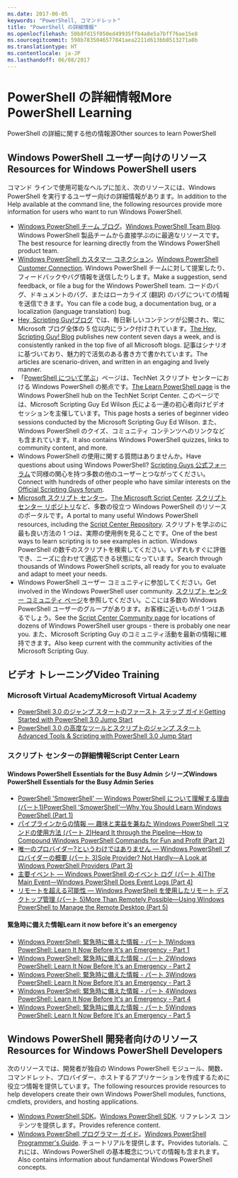 ```yaml
---
ms.date: 2017-06-05
keywords: "PowerShell, コマンドレット"
title: "PowerShell の詳細情報"
ms.openlocfilehash: 50b8fd15f050ed49935ffb4a8e5a7bff76ae15e8
ms.sourcegitcommit: 598b7835046577841aea2211d613bb8513271a8b
ms.translationtype: HT
ms.contentlocale: ja-JP
ms.lasthandoff: 06/08/2017
---
```

#  <a name="more-powershell-learning"></a><span data-ttu-id="74815-103">PowerShell の詳細情報</span><span class="sxs-lookup"><span data-stu-id="74815-103">More PowerShell Learning</span></span>

<span data-ttu-id="74815-104">PowerShell の詳細に関する他の情報源</span><span class="sxs-lookup"><span data-stu-id="74815-104">Other sources to learn PowerShell</span></span>  

## <a name="resources-for-windows-powershell-users"></a><span data-ttu-id="74815-105">Windows PowerShell ユーザー向けのリソース</span><span class="sxs-lookup"><span data-stu-id="74815-105">Resources for Windows PowerShell users</span></span>

<span data-ttu-id="74815-106">コマンド ラインで使用可能なヘルプに加え、次のリソースには、Windows PowerShell を実行するユーザー向けの詳細情報があります。</span><span class="sxs-lookup"><span data-stu-id="74815-106">In addition to the Help available at the command line, the following resources provide more information for users who want to run Windows PowerShell.</span></span>

-   <span data-ttu-id="74815-107">[Windows PowerShell チーム ブログ](http://blogs.msdn.com/b/powershell/)。</span><span class="sxs-lookup"><span data-stu-id="74815-107">[Windows PowerShell Team Blog](http://blogs.msdn.com/b/powershell/).</span></span> <span data-ttu-id="74815-108">Windows PowerShell 製品チームから直接学ぶのに最適なリソースです。</span><span class="sxs-lookup"><span data-stu-id="74815-108">The best resource for learning directly from the Windows PowerShell product team.</span></span>
-   <span data-ttu-id="74815-109">[Windows PowerShell カスタマー コネクション](http://Connect.Microsoft.com/PowerShell)。</span><span class="sxs-lookup"><span data-stu-id="74815-109">[Windows PowerShell Customer Connection](http://Connect.Microsoft.com/PowerShell).</span></span> <span data-ttu-id="74815-110">Windows PowerShell チームに対して提案したり、フィードバックやバグ情報を送信したりします。</span><span class="sxs-lookup"><span data-stu-id="74815-110">Make a suggestion, send feedback, or file a bug for the Windows PowerShell team.</span></span> <span data-ttu-id="74815-111">コードのバグ、ドキュメントのバグ、またはローカライズ (翻訳) のバグについての情報を送信できます。</span><span class="sxs-lookup"><span data-stu-id="74815-111">You can file a code bug, a documentation bug, or a localization (language translation) bug.</span></span>
-   <span data-ttu-id="74815-112">[Hey, Scripting Guy!ブログ](http://www.scriptingguys.com/blog) では、毎日新しいコンテンツが公開され、常に Microsoft ブログ全体の 5 位以内にランク付けされています。</span><span class="sxs-lookup"><span data-stu-id="74815-112">[The Hey, Scripting Guy! Blog](http://www.scriptingguys.com/blog) publishes new content seven days a week, and is consistently ranked in the top five of all Microsoft blogs.</span></span> <span data-ttu-id="74815-113">記事はシナリオに基づいており、魅力的で活気のある書き方で書かれています。</span><span class="sxs-lookup"><span data-stu-id="74815-113">The articles are scenario-driven, and written in an engaging and lively manner.</span></span>
-   <span data-ttu-id="74815-114">「[PowerShell について学ぶ](http://www.scriptingguys.com/learnpowershell)」ページは、TechNet スクリプト センターにおける Windows PowerShell の拠点です。</span><span class="sxs-lookup"><span data-stu-id="74815-114">[The Learn PowerShell page](http://www.scriptingguys.com/learnpowershell) is the Windows PowerShell hub on the TechNet Script Center.</span></span> <span data-ttu-id="74815-115">このページでは、Microsoft Scripting Guy Ed Wilson 氏による一連の初心者向けビデオ セッションを主催しています。</span><span class="sxs-lookup"><span data-stu-id="74815-115">This page hosts a series of beginner video sessions conducted by the Microsoft Scripting Guy Ed Wilson.</span></span> <span data-ttu-id="74815-116">また、Windows PowerShell のクイズ、コミュニティ コンテンツへのリンクなども含まれています。</span><span class="sxs-lookup"><span data-stu-id="74815-116">It also contains Windows PowerShell quizzes, links to community content, and more.</span></span>
-   <span data-ttu-id="74815-117">Windows PowerShell の使用に関する質問はありませんか。</span><span class="sxs-lookup"><span data-stu-id="74815-117">Have questions about using Windows PowerShell?</span></span> <span data-ttu-id="74815-118">[Scripting Guys 公式フォーラム](http://social.technet.microsoft.com/forums/itcg/threads/)で同様の関心を持つ多数の他のユーザーとつながってください。</span><span class="sxs-lookup"><span data-stu-id="74815-118">Connect with hundreds of other people who have similar interests on the [Official Scripting Guys forum](http://social.technet.microsoft.com/forums/itcg/threads/).</span></span>
-   <span data-ttu-id="74815-119">[Microsoft スクリプト センター](https://technet.microsoft.com/scriptcenter)。</span><span class="sxs-lookup"><span data-stu-id="74815-119">[The Microsoft Script Center](https://technet.microsoft.com/scriptcenter).</span></span> <span data-ttu-id="74815-120">[スクリプト センター リポジトリ](http://gallery.technet.microsoft.com/scriptcenter/)など、多数の役立つ Windows PowerShell のリソースのポータルです。</span><span class="sxs-lookup"><span data-stu-id="74815-120">A portal to many useful Windows PowerShell resources, including the [Script Center Repository](http://gallery.technet.microsoft.com/scriptcenter/).</span></span> <span data-ttu-id="74815-121">スクリプトを学ぶのに最も良い方法の 1 つは、実際の使用例を見ることです。</span><span class="sxs-lookup"><span data-stu-id="74815-121">One of the best ways to learn scripting is to see examples in action.</span></span> <span data-ttu-id="74815-122">Windows PowerShell の数千のスクリプトを検索してください。いずれもすぐに評価でき、ニーズに合わせて適応できる状態になっています。</span><span class="sxs-lookup"><span data-stu-id="74815-122">Search through thousands of Windows PowerShell scripts, all ready for you to evaluate and adapt to meet your needs.</span></span>
-   <span data-ttu-id="74815-123">Windows PowerShell ユーザー コミュニティに参加してください。</span><span class="sxs-lookup"><span data-stu-id="74815-123">Get involved in the Windows PowerShell user community.</span></span> <span data-ttu-id="74815-124">[スクリプト センター コミュニティ ページ](https://technet.microsoft.com/scriptcenter/hh182567.aspx)を参照してください。ここには多数の Windows PowerShell ユーザーのグループがあります。お客様に近いものが 1 つはあるでしょう。</span><span class="sxs-lookup"><span data-stu-id="74815-124">See the [Script Center Community page](https://technet.microsoft.com/scriptcenter/hh182567.aspx) for locations of dozens of Windows PowerShell user groups - there is probably one near you.</span></span> <span data-ttu-id="74815-125">また、Microsoft Scripting Guy のコミュニティ活動を最新の情報に維持できます。</span><span class="sxs-lookup"><span data-stu-id="74815-125">Also keep current with the community activities of the Microsoft Scripting Guy.</span></span>

## <a name="video-training"></a><span data-ttu-id="74815-126">ビデオ トレーニング</span><span class="sxs-lookup"><span data-stu-id="74815-126">Video Training</span></span>

###  <a name="microsoft-virtual-academy"></a><span data-ttu-id="74815-127">Microsoft Virtual Academy</span><span class="sxs-lookup"><span data-stu-id="74815-127">Microsoft Virtual Academy</span></span>
-  [<span data-ttu-id="74815-128">PowerShell 3.0 のジャンプ スタートのファースト ステップ ガイド</span><span class="sxs-lookup"><span data-stu-id="74815-128">Getting Started with PowerShell 3.0 Jump Start</span></span>](https://mva.microsoft.com/en-US/training-courses/getting-started-with-powershell-30-jump-start-8276)
-  [<span data-ttu-id="74815-129">PowerShell 3.0 の高度なツールとスクリプトのジャンプ スタート</span><span class="sxs-lookup"><span data-stu-id="74815-129">Advanced Tools & Scripting with PowerShell 3.0 Jump Start</span></span>](https://mva.microsoft.com/en-US/training-courses/advanced-tools-scripting-with-powershell-30-jump-start-8231)

###  <a name="script-center-learn"></a><span data-ttu-id="74815-130">スクリプト センターの詳細情報</span><span class="sxs-lookup"><span data-stu-id="74815-130">Script Center Learn</span></span>
####  <a name="windows-powershell-essentials-for-the-busy-admin-series"></a><span data-ttu-id="74815-131">Windows PowerShell Essentials for the Busy Admin シリーズ</span><span class="sxs-lookup"><span data-stu-id="74815-131">Windows PowerShell Essentials for the Busy Admin Series</span></span>
-  [<span data-ttu-id="74815-132">PowerShell 'SmowerShell' — Windows PowerShell について理解する理由 &#40;パート1&#41;</span><span class="sxs-lookup"><span data-stu-id="74815-132">PowerShell 'SmowerShell'—Why You Should Learn Windows PowerShell &#40;Part 1&#41;</span></span>](http://dlbmodigital.microsoft.com/webcasts/wmv/23976_Dnl_L.wmv)
-  [<span data-ttu-id="74815-133">パイプラインからの情報 — 趣味と実益を兼ねた Windows PowerShell コマンドの使用方法 &#40;パート 2&#41;</span><span class="sxs-lookup"><span data-stu-id="74815-133">Heard It through the Pipeline—How to Compound Windows PowerShell Commands for Fun and Profit &#40;Part 2&#41;</span></span>](http://dlbmodigital.microsoft.com/webcasts/wmv/23977_Dnl_L.wmv)
-  [<span data-ttu-id="74815-134">唯一のプロバイダー?というわけではありません — Windows PowerShell プロバイダーの概要 &#40;パート 3&#41;</span><span class="sxs-lookup"><span data-stu-id="74815-134">Sole Provider? Not Hardly—A Look at Windows PowerShell Providers &#40;Part 3&#41;</span></span>](http://dlbmodigital.microsoft.com/webcasts/wmv/23978_Dnl_L.wmv)
-  [<span data-ttu-id="74815-135">主要イベント — Windows PowerShell のイベント ログ &#40;パート 4&#41;</span><span class="sxs-lookup"><span data-stu-id="74815-135">The Main Event—Windows PowerShell Does Event Logs &#40;Part 4&#41;</span></span>](http://dlbmodigital.microsoft.com/webcasts/wmv/23979_Dnl_L.wmv)
-  [<span data-ttu-id="74815-136">リモートを超える可能性 — Windows PowerShell を使用したリモート デスクトップ管理 &#40;パート 5&#41;</span><span class="sxs-lookup"><span data-stu-id="74815-136">More Than Remotely Possible—Using Windows PowerShell to Manage the Remote Desktop &#40;Part 5&#41;</span></span>](http://dlbmodigital.microsoft.com/webcasts/wmv/23980_Dnl_L.wmv)

#### <a name="learn-it-now-before-its-an-emergency"></a><span data-ttu-id="74815-137">緊急時に備えた情報</span><span class="sxs-lookup"><span data-stu-id="74815-137">Learn it now before it's an emergency</span></span>
-  [<span data-ttu-id="74815-138">Windows PowerShell: 緊急時に備えた情報 - パート 1</span><span class="sxs-lookup"><span data-stu-id="74815-138">Windows PowerShell: Learn It Now Before It's an Emergency - Part 1</span></span>](http://dlbmodigital.microsoft.com/webcasts/wmv/1032481530_Dnl_L.wmv)
-  [<span data-ttu-id="74815-139">Windows PowerShell: 緊急時に備えた情報 - パート 2</span><span class="sxs-lookup"><span data-stu-id="74815-139">Windows PowerShell: Learn It Now Before It's an Emergency - Part 2</span></span>](http://dlbmodigital.microsoft.com/webcasts/wmv/1032481542_Dnl_L.wmv)
-  [<span data-ttu-id="74815-140">Windows PowerShell: 緊急時に備えた情報 - パート 3</span><span class="sxs-lookup"><span data-stu-id="74815-140">Windows PowerShell: Learn It Now Before It's an Emergency - Part 3</span></span>](http://dlbmodigital.microsoft.com/webcasts/wmv/1032481548_Dnl_L.wmv)
-  [<span data-ttu-id="74815-141">Windows PowerShell: 緊急時に備えた情報 - パート 4</span><span class="sxs-lookup"><span data-stu-id="74815-141">Windows PowerShell: Learn It Now Before It's an Emergency - Part 4</span></span>](http://dlbmodigital.microsoft.com/webcasts/wmv/1032481552_Dnl_L.wmv)
-  [<span data-ttu-id="74815-142">Windows PowerShell: 緊急時に備えた情報 - パート 5</span><span class="sxs-lookup"><span data-stu-id="74815-142">Windows PowerShell: Learn It Now Before It's an Emergency - Part 5</span></span>](http://dlbmodigital.microsoft.com/webcasts/wmv/1032481554_Dnl_L.wmv)

## <a name="resources-for-windows-powershell-developers"></a><span data-ttu-id="74815-143">Windows PowerShell 開発者向けのリソース</span><span class="sxs-lookup"><span data-stu-id="74815-143">Resources for Windows PowerShell Developers</span></span>

<span data-ttu-id="74815-144">次のリソースでは、開発者が独自の Windows PowerShell モジュール、関数、コマンドレット、プロバイダー、ホストするアプリケーションを作成するために役立つ情報を提供しています。</span><span class="sxs-lookup"><span data-stu-id="74815-144">The following resources provide resources to help developers create their own Windows PowerShell modules, functions, cmdlets, providers, and hosting applications.</span></span>

-   <span data-ttu-id="74815-145">[Windows PowerShell SDK](http://go.microsoft.com/fwlink/p/?LinkID=89595)。</span><span class="sxs-lookup"><span data-stu-id="74815-145">[Windows PowerShell SDK](http://go.microsoft.com/fwlink/p/?LinkID=89595).</span></span> <span data-ttu-id="74815-146">リファレンス コンテンツを提供します。</span><span class="sxs-lookup"><span data-stu-id="74815-146">Provides reference content.</span></span>
-   <span data-ttu-id="74815-147">[Windows PowerShell プログラマー ガイド](http://go.microsoft.com/fwlink/p/?LinkID=89596)。</span><span class="sxs-lookup"><span data-stu-id="74815-147">[Windows PowerShell Programmer's Guide](http://go.microsoft.com/fwlink/p/?LinkID=89596).</span></span> <span data-ttu-id="74815-148">チュートリアルを提供します。</span><span class="sxs-lookup"><span data-stu-id="74815-148">Provides tutorials.</span></span> <span data-ttu-id="74815-149">これには、Windows PowerShell の基本概念についての情報も含まれます。</span><span class="sxs-lookup"><span data-stu-id="74815-149">Also contains information about fundamental Windows PowerShell concepts.</span></span>

